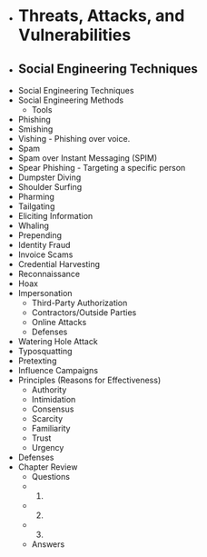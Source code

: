 - # Threats, Attacks, and Vulnerabilities
- ## Social Engineering Techniques
- Social Engineering Techniques
- Social Engineering Methods
	- Tools
- Phishing
- Smishing
- Vishing - Phishing over voice.
- Spam
- Spam over Instant Messaging (SPIM)
- Spear Phishing - Targeting a specific person
- Dumpster Diving
- Shoulder Surfing
- Pharming
- Tailgating
- Eliciting Information
- Whaling
- Prepending
- Identity Fraud
- Invoice Scams
- Credential Harvesting
- Reconnaissance
- Hoax
- Impersonation
	- Third-Party Authorization
	- Contractors/Outside Parties
	- Online Attacks
	- Defenses
- Watering Hole Attack
- Typosquatting
- Pretexting
- Influence Campaigns
- Principles (Reasons for Effectiveness)
	- Authority
	- Intimidation
	- Consensus
	- Scarcity
	- Familiarity
	- Trust
	- Urgency
- Defenses
- Chapter Review
	- Questions
	- 1.
	- 2.
	- 3.
	- Answers